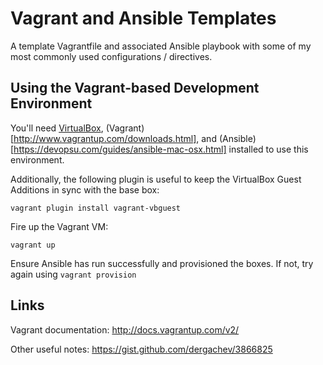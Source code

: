 # Vagrant and Ansible Templates

A template Vagrantfile and associated Ansible playbook with some of my most commonly used configurations / directives.


## Using the Vagrant-based Development Environment

You'll need [VirtualBox](https://www.virtualbox.org/wiki/Downloads), (Vagrant)[http://www.vagrantup.com/downloads.html], and (Ansible)[https://devopsu.com/guides/ansible-mac-osx.html] installed to use this environment.

Additionally, the following plugin is useful to keep the VirtualBox Guest Additions in sync with the base box:

	vagrant plugin install vagrant-vbguest


Fire up the Vagrant VM:
	
	vagrant up

Ensure Ansible has run successfully and provisioned the boxes.  If not, try again using `vagrant provision`


## Links

Vagrant documentation: http://docs.vagrantup.com/v2/

Other useful notes: https://gist.github.com/dergachev/3866825